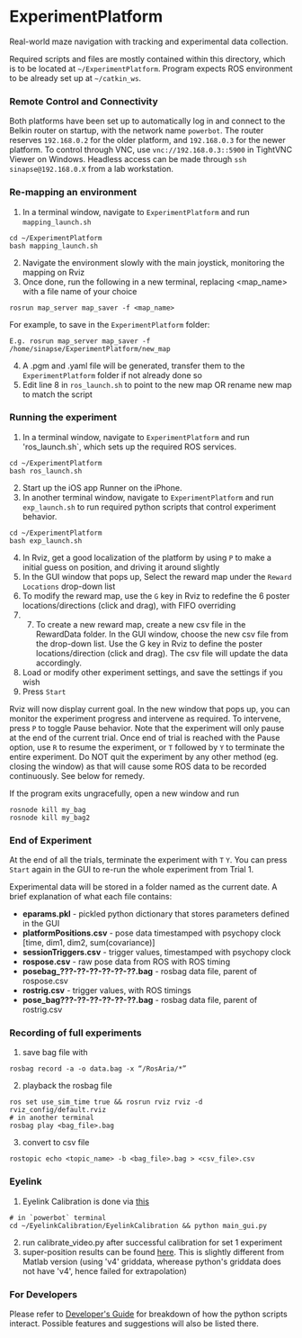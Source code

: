 # ExperimentPlatform
Real-world maze navigation with tracking and experimental data collection.

Required scripts and files are mostly contained within this directory, which is to be located at `~/ExperimentPlatform`. Program expects ROS environment to be already set up at `~/catkin_ws`.

### Remote Control and Connectivity

Both platforms have been set up to automatically log in and connect to the Belkin router on startup, with the network name `powerbot`. The router reserves `192.168.0.2` for the older platform, and `192.168.0.3` for the newer platform. To control through VNC, use `vnc://192.168.0.3::5900` in TightVNC Viewer on Windows. Headless access can be made through `ssh sinapse@192.168.0.X` from a lab workstation.

### Re-mapping an environment

1. In a terminal window, navigate to `ExperimentPlatform` and run `mapping_launch.sh`
```
cd ~/ExperimentPlatform
bash mapping_launch.sh
```
2. Navigate the environment slowly with the main joystick, monitoring the mapping on Rviz
3. Once done, run the following in a new terminal, replacing <map_name> with a file name of your choice
```
rosrun map_server map_saver -f <map_name>
```
For example, to save in the `ExperimentPlatform` folder:
```
E.g. rosrun map_server map_saver -f  /home/sinapse/ExperimentPlatform/new_map
```
4. A .pgm and .yaml file will be generated, transfer them to the `ExperimentPlatform` folder if not already done so
5. Edit line 8 in `ros_launch.sh` to point to the new map OR rename new map to match the script

### Running the experiment

1. In a terminal window, navigate to `ExperimentPlatform` and run 'ros_launch.sh`, which sets up the required ROS services.
```
cd ~/ExperimentPlatform
bash ros_launch.sh
```
2. Start up the iOS app Runner on the iPhone. 
3. In another terminal window, navigate to `ExperimentPlatform` and run `exp_launch.sh` to run required python scripts that control experiment behavior.
```
cd ~/ExperimentPlatform
bash exp_launch.sh
```
4. In Rviz, get a good localization of the platform by using `P` to make a initial guess on position, and driving it around slightly
5. In the GUI window that pops up, Select the reward map under the `Reward Locations` drop-down list
6. To modify the reward map, use the `G` key in Rviz to redefine the 6 poster locations/directions (click and drag), with FIFO overriding
7. 7.	To create a new reward map, create a new csv file in the RewardData folder. In the GUI window, choose the new csv file from the drop-down list. Use the G key in Rviz to define the poster locations/direction (click and drag). The csv file will update the data accordingly.
8. Load or modify other experiment settings, and save the settings if you wish
9. Press `Start`

Rviz will now display current goal. In the new window that pops up, you can monitor the experiment progress and intervene as required. To intervene, press `P` to toggle Pause behavior. Note that the experiment will only pause at the end of the current trial. Once end of trial is reached with the Pause option, use `R` to resume the experiment, or `T` followed by `Y` to terminate the entire experiment. Do NOT quit the experiment by any other method (eg. closing the window) as that will cause some ROS data to be recorded continuously. See below for remedy. 

If the program exits ungracefully, open a new window and run
```
rosnode kill my_bag
rosnode kill my_bag2
```

### End of Experiment

At the end of all the trials, terminate the experiment with `T` `Y`. You can press `Start` again in the GUI to re-run the whole experiment from Trial 1.

Experimental data will be stored in a folder named as the current date. A brief explanation of what each file contains:

* **eparams.pkl** - pickled python dictionary that stores parameters defined in the GUI
* **platformPositions.csv** - pose data timestamped with psychopy clock [time, dim1, dim2, sum(covariance)]
* **sessionTriggers.csv** - trigger values, timestamped with psychopy clock
* **rospose.csv** - raw pose data from ROS with ROS timing
* **posebag_???-??-??-??-??-??.bag** - rosbag data file, parent of rospose.csv
* **rostrig.csv** - trigger values, with ROS timings
* **pose_bag???-??-??-??-??-??.bag** - rosbag data file, parent of rostrig.csv

### Recording of full experiments
1. save bag file with 
```
rosbag record -a -o data.bag -x “/RosAria/*”
```
2. playback the rosbag file
```
ros set use_sim_time true && rosrun rviz rviz -d rviz_config/default.rviz
# in another terminal
rosbag play <bag_file>.bag
```
3. convert to csv file
```
rostopic echo <topic_name> -b <bag_file>.bag > <csv_file>.csv
```

### Eyelink
1. Eyelink Calibration is done via [this](https://github.com/grero/EyelinkCalibration)
```
# in `powerbot` terminal
cd ~/EyelinkCalibration/EyelinkCalibration && python main_gui.py
```
2. run calibrate_video.py after successful calibration for set 1 experiment
3. super-position results can be found [here](https://github.com/ndhuu/fyp_result/blob/main/eyelink.ipynb). This is slightly different from Matlab version (using 'v4' griddata, wherease python's griddata does not have 'v4', hence failed for extrapolation)


### For Developers

Please refer to [Developer's Guide](../../wiki/Developer's-Guide)
 for breakdown of how the python scripts interact. Possible features and suggestions will also be listed there.


